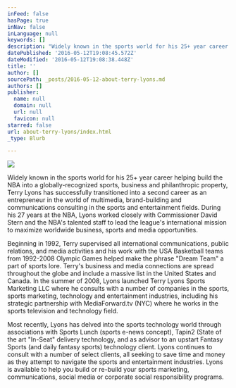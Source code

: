```yaml
---
inFeed: false
hasPage: true
inNav: false
inLanguage: null
keywords: []
description: "Widely known in the sports world for his 25+ year career helping build the NBA into a globally-recognized sports, business and philanthropic property, Terry Lyons has successfully transitioned into a second career as an entrepreneur in the world of multimedia, brand-building and communications consulting in the sports and entertainment fields. During his 27 years at the NBA, Lyons worked closely with Commissioner David Stern and the NBA's talented staff to lead the league's international mission to maximize worldwide business, sports and media opportunities. "
datePublished: '2016-05-12T19:08:45.572Z'
dateModified: '2016-05-12T19:08:38.448Z'
title: ''
author: []
sourcePath: _posts/2016-05-12-about-terry-lyons.md
authors: []
publisher:
  name: null
  domain: null
  url: null
  favicon: null
starred: false
url: about-terry-lyons/index.html
_type: Blurb

---
```

![](https://the-grid-user-content.s3-us-west-2.amazonaws.com/57f4b631-e609-4572-bdb8-4587d4a9d066.jpg)

Widely known in the sports world for his 25+ year career helping build the NBA into a globally-recognized sports, business and philanthropic property, Terry Lyons has successfully transitioned into a second career as an entrepreneur in the world of multimedia, brand-building and communications consulting in the sports and entertainment fields. During his 27 years at the NBA, Lyons worked closely with Commissioner David Stern and the NBA's talented staff to lead the league's international mission to maximize worldwide business, sports and media opportunities. 

Beginning in 1992, Terry supervised all international communications, public relations, and media activities and his work with the USA Basketball teams from 1992-2008 Olympic Games helped make the phrase "Dream Team" a part of sports lore. Terry's business and media connections are spread throughout the globe and include a massive list in the United States and Canada. In the summer of 2008, Lyons launched Terry Lyons Sports Marketing LLC where he consults with a number of companies in the sports, sports marketing, technology and entertainment industries, including his strategic partnership with MediaForward.tv (NYC) where he works in the sports television and technology field.

Most recently, Lyons has delved into the sports technology world through associations with Sports Lunch (sports e-news concept), Tapin2 (State of the art "In-Seat" delivery technology, and as advisor to an upstart Fantasy Sports (and daily fantasy sports) technology client. Lyons continues to consult with a number of select clients, all seeking to save time and money as they attempt to navigate the sports and entertainment industries. Lyons is available to help you build or re-build your sports marketing, communications, social media or corporate social responsibility programs.